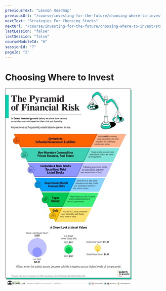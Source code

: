```yaml
---
previousText: "Lesson Roadmap"
previousUrl: "/course/investing-for-the-future/choosing-where-to-invest/roadmap"
nextText: "Strategies For Choosing Stocks"
nextUrl: "/course/investing-for-the-future/choosing-where-to-invest/strategies-for-choosing-stocks"
lastLession: "false"
lastSession: "false"
courseModuleId: "6"
sessionId: "7"
pageId: "2"
---
```



# Choosing Where to Invest

<sparkle-youtube src="https://www.youtube.com/watch?v=znRyjYlHruE"></sparkle-youtube>

<img src="./assets-and-risk.jpg" />
